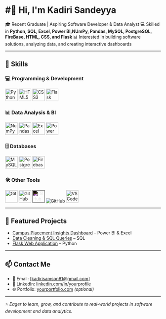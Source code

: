 # #👋 Hi, I'm Kadiri Sandeyya


🎓 Recent Graduate | Aspiring Software Developer & Data Analyst
💻 Skilled in **Python, SQL, Excel, Power BI,NUmPy, Pandas, MySQL, PostgreSQL, FireBase, HTML, CSS, and Flask**
📊 Interested in building software solutions, analyzing data, and creating interactive dashboards

---

## 🔧 Skills  

### 💻 Programming & Development  
<p align="left">
  <img src="https://cdn.jsdelivr.net/gh/devicons/devicon/icons/python/python-original.svg" alt="Python" width="40" height="40"/>
  <img src="https://cdn.jsdelivr.net/gh/devicons/devicon/icons/html5/html5-original.svg" alt="HTML5" width="40" height="40"/>
  <img src="https://cdn.jsdelivr.net/gh/devicons/devicon/icons/css3/css3-original.svg" alt="CSS3" width="40" height="40"/>
  <img src="https://cdn.jsdelivr.net/gh/devicons/devicon/icons/flask/flask-original.svg" alt="Flask" width="40" height="40"/>
</p>  

### 📊 Data Analysis & BI  
<p align="left">
  <img src="https://cdn.jsdelivr.net/gh/devicons/devicon/icons/numpy/numpy-original.svg" alt="NumPy" width="40" height="40"/>
  <img src="https://cdn.jsdelivr.net/gh/devicons/devicon/icons/pandas/pandas-original.svg" alt="Pandas" width="40" height="40"/>
  <img src="https://img.icons8.com/color/48/000000/microsoft-excel-2019--v1.png" alt="Excel" width="40" height="40"/>
  <img src="https://img.icons8.com/color/48/000000/power-bi.png" alt="Power BI" width="40" height="40"/>
</p>  

### 🗄️ Databases  
<p align="left">
  <img src="https://cdn.jsdelivr.net/gh/devicons/devicon/icons/mysql/mysql-original.svg" alt="MySQL" width="40" height="40"/>
  <img src="https://cdn.jsdelivr.net/gh/devicons/devicon/icons/postgresql/postgresql-original.svg" alt="PostgreSQL" width="40" height="40"/>
  <img src="https://cdn.jsdelivr.net/gh/devicons/devicon/icons/firebase/firebase-plain.svg" alt="Firebase" width="40" height="40"/>
</p>  

### 🛠️ Other Tools  
<p align="left">
  <img src="https://cdn.jsdelivr.net/gh/devicons/devicon/icons/git/git-original.svg" alt="Git" width="40" height="40"/>
  <img src="https://cdn.jsdelivr.net/gh/devicons/devicon/icons/github/github-original.svg" alt="GitHub" width="40" height="40"/>
  <img src="https://cdn.jsdelivr.net/gh/devicons/devicon/icons/github/github-original.svg" alt="GitHub" width="40" height="40" style="filter: invert(1);"/>
  <img src="https://img.shields.io/badge/GitHub-000000?style=for-the-badge&logo=github&logoColor=white" alt="GitHub"/>
  <img src="https://cdn.jsdelivr.net/gh/devicons/devicon/icons/vscode/vscode-original.svg" alt="VS Code" width="40" height="40"/>
</p>  


---

## 📂 Featured Projects
- [Campus Placement Insights Dashboard](https://github.com/yourusername/placement-dashboard) – Power BI & Excel  
- [Data Cleaning & SQL Queries](https://github.com/yourusername/sql-project) – SQL  
- [Flask Web Application](https://github.com/yourusername/flask-project) – Python  

---

## 📫 Contact Me
- 📧 Email: [kadirisamson81@gmail.com]  
- 💼 LinkedIn: [linkedin.com/in/yourprofile](https://www.linkedin.com/in/kadirisandeyya)  
- 🌐 Portfolio: [yourportfolio.com](https://yourportfolio.com) *(optional)*  

---

⭐️ *Eager to learn, grow, and contribute to real-world projects in software development and data analytics.*  
